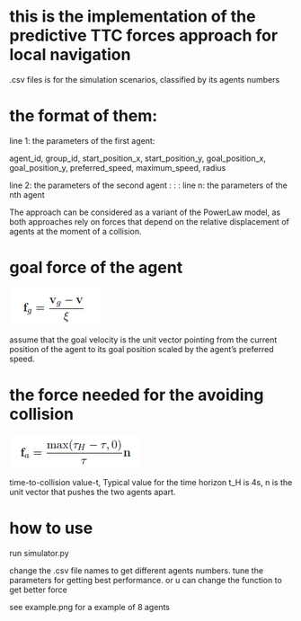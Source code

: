 # this is the implementation of the predictive TTC forces approach for local navigation

.csv files is for the simulation scenarios, classified by its agents numbers

# the format of them:

line 1: the parameters of the first agent:

agent_id, group_id, start_position_x, start_position_y, goal_position_x, goal_position_y, preferred_speed, maximum_speed, radius

line 2: the parameters of the second agent
: : :
line n: the parameters of the nth agent

The approach can be considered as a variant of the PowerLaw model, as both approaches rely on forces that depend on the relative displacement of agents at the moment of a collision.

# goal force of the agent

![image1](https://github.com/SidSong01/Motion-Planning/blob/master/Local%20Navigation%20with%20TTC%20Forces/goal_force.png)

assume that the goal velocity is the unit vector pointing from the current position of the agent to its goal position scaled by the agent’s preferred speed.

# the force needed for the avoiding collision

![image2](https://github.com/SidSong01/Motion-Planning/blob/master/Local%20Navigation%20with%20TTC%20Forces/repulsive_force.png)

time-to-collision value-t, Typical value for the time horizon t_H is 4s, n is the unit vector that pushes the two agents apart.

# how to use
run simulator.py

change the .csv file names to get different agents numbers. tune the parameters for getting best performance. or u can change the function to get better force

see example.png for a example of 8 agents
